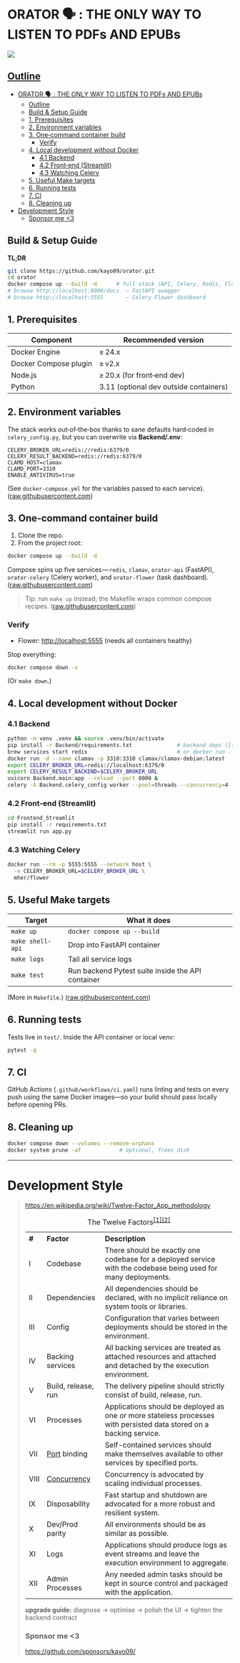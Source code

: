 # ORATOR 🗣️ : THE ONLY WAY TO LISTEN TO PDFs AND EPUBs
![](/Users/kayparmar/Desktop/code/Projects/ORATOR/System_Design.png)
## <ins>Outline<ins>
- [ORATOR 🗣️ : THE ONLY WAY TO LISTEN TO PDFs AND EPUBs](#orator-️--the-only-way-to-listen-to-pdfs-and-epubs)
  - [Outline](#outline)
  - [Build \& Setup Guide](#build--setup-guide)
  - [1. Prerequisites](#1-prerequisites)
  - [2. Environment variables](#2-environment-variables)
  - [3. One‑command container build](#3-onecommand-container-build)
    - [Verify](#verify)
  - [4. Local development without Docker](#4-local-development-without-docker)
    - [4.1 Backend](#41-backend)
    - [4.2 Front‑end (Streamlit)](#42-frontend-streamlit)
    - [4.3 Watching Celery](#43-watching-celery)
  - [5. Useful Make targets](#5-useful-make-targets)
  - [6. Running tests](#6-running-tests)
  - [7. CI](#7-ci)
  - [8. Cleaning up](#8-cleaning-up)
- [Development Style](#development-style)
    - [Sponsor me \<3](#sponsor-me-3)

## Build & Setup Guide

**TL;DR**

```bash
git clone https://github.com/kayo09/orator.git
cd orator
docker compose up --build -d      # full stack (API, Celery, Redis, ClamAV, Flower)
# browse http://localhost:8000/docs  – FastAPI swagger
# browse http://localhost:5555       – Celery Flower dashboard
```

## 1. Prerequisites

| Component             | Recommended version                    |
| --------------------- | -------------------------------------- |
| Docker Engine         | ≥ 24.x                                 |
| Docker Compose plugin | ≥ v2.x                                 |
| Node.js               | ≥ 20.x (for front‑end dev)             |
| Python                | 3.11 (optional dev outside containers) |

## 2. Environment variables

The stack works out‑of‑the‑box thanks to sane defaults hard‑coded in `celery_config.py`, but you can overwrite via **Backend/.env**:

```env
CELERY_BROKER_URL=redis://redis:6379/0
CELERY_RESULT_BACKEND=redis://redis:6379/0
CLAMD_HOST=clamav
CLAMD_PORT=3310
ENABLE_ANTIVIRUS=true
```

(See `docker-compose.yml` for the variables passed to each service). ([raw.githubusercontent.com](https://raw.githubusercontent.com/kayo09/orator/main/docker-compose.yml))

## 3. One‑command container build

1. Clone the repo.
2. From the project root:

```bash
docker compose up --build -d
```

Compose spins up five services — `redis`, `clamav`, `orator-api` (FastAPI), `orator-celery` (Celery worker), and `orator-flower` (task dashboard). ([raw.githubusercontent.com](https://raw.githubusercontent.com/kayo09/orator/main/docker-compose.yml))

> Tip: run `make up` instead; the Makefile wraps common compose recipes. ([raw.githubusercontent.com](https://raw.githubusercontent.com/kayo09/orator/main/Makefile))

### Verify

* Flower:  [http://localhost:5555](http://localhost:5555) (needs all containers healthy)

Stop everything:

```bash
docker compose down -v
```

(Or `make down`.)

## 4. Local development without Docker

### 4.1 Backend

```bash
python -m venv .venv && source .venv/bin/activate
pip install -r Backend/requirements.txt              # backend deps ([raw.githubusercontent.com](https://raw.githubusercontent.com/kayo09/orator/main/Backend/requirements.txt))
brew services start redis                            # or docker run ...
docker run -d --name clamav -p 3310:3310 clamav/clamav-debian:latest
export CELERY_BROKER_URL=redis://localhost:6379/0
export CELERY_RESULT_BACKEND=$CELERY_BROKER_URL
uvicorn Backend.main:app --reload --port 8000 &
celery -A Backend.celery_config worker --pool=threads --concurrency=4 --loglevel=info &
```

### 4.2 Front‑end (Streamlit)

```bash
cd Frontend_Streamlit
pip install -r requirements.txt
streamlit run app.py 
```

### 4.3 Watching Celery

```bash
docker run --rm -p 5555:5555 --network host \
  -e CELERY_BROKER_URL=$CELERY_BROKER_URL \
  mher/flower
```

## 5. Useful Make targets

| Target           | What it does                                      |
| ---------------- | ------------------------------------------------- |
| `make up`        | `docker compose up --build`                       |
| `make shell-api` | Drop into FastAPI container                       |
| `make logs`      | Tail all service logs                             |
| `make test`      | Run backend Pytest suite inside the API container |

(More in `Makefile`.) ([raw.githubusercontent.com](https://raw.githubusercontent.com/kayo09/orator/main/Makefile))

## 6. Running tests

Tests live in `test/`. Inside the API container or local venv:

```bash
pytest -q
```

## 7. CI

GitHub Actions (`.github/workflows/ci.yaml`) runs linting and tests on every push using the same Docker images—so your build should pass locally before opening PRs.

## 8. Cleaning up

```bash
docker compose down --volumes --remove-orphans
docker system prune -af            # optional, frees disk
```

---
# Development Style
> https://en.wikipedia.org/wiki/Twelve-Factor_App_methodology
> <table class="wikitable" style="text-align:left">
<caption>The Twelve Factors<sup id="cite_ref-Red1_1-2" class="reference"><a href="#cite_note-Red1-1"><span class="cite-bracket">[</span>1<span class="cite-bracket">]</span></a></sup><sup id="cite_ref-The12_2-0" class="reference"><a href="#cite_note-The12-2"><span class="cite-bracket">[</span>2<span class="cite-bracket">]</span></a></sup>
</caption>
<tbody><tr>
<th>#</th>
<th>Factor</th>
<th>Description
</th></tr>
<tr>
<td>I</td>
<td>Codebase</td>
<td>There should be exactly one codebase for a deployed service with the codebase being used for many deployments.
</td></tr>
<tr>
<td>II</td>
<td>Dependencies</td>
<td>All dependencies should be declared, with no implicit reliance on system tools or libraries.
</td></tr>
<tr>
<td>III</td>
<td>Config</td>
<td>Configuration that varies between deployments should be stored in the environment.
</td></tr>
<tr>
<td>IV</td>
<td>Backing services</td>
<td>All backing services are treated as attached resources and attached and detached by the execution environment.
</td></tr>
<tr>
<td>V</td>
<td>Build, release, run</td>
<td>The delivery pipeline should strictly consist of build, release, run.
</td></tr>
<tr>
<td>VI</td>
<td>Processes</td>
<td>Applications should be deployed as one or more stateless processes with persisted data stored on a backing service.
</td></tr>
<tr>
<td>VII</td>
<td><a href="/wiki/Port_(computer_networking)" title="Port (computer networking)">Port</a> binding</td>
<td>Self-contained services should make themselves available to other services by specified ports.
</td></tr>
<tr>
<td>VIII</td>
<td><a href="/wiki/Concurrent_computing" title="Concurrent computing">Concurrency</a></td>
<td>Concurrency is advocated by scaling individual processes.
</td></tr>
<tr>
<td>IX</td>
<td>Disposability</td>
<td>Fast startup and shutdown are advocated for a more robust and resilient system.
</td></tr>
<tr>
<td>X</td>
<td>Dev/Prod parity</td>
<td>All environments should be as similar as possible.
</td></tr>
<tr>
<td>XI</td>
<td>Logs</td>
<td>Applications should produce logs as event streams and leave the execution environment to aggregate.
</td></tr>
<tr>
<td>XII</td>
<td>Admin Processes</td>
<td>Any needed admin tasks should be kept in source control and packaged with the application.
</td></tr></tbody></table>

**upgrade guide:**
diagnose → optimise → polish the UI → tighten the backend contract
### Sponsor me <3
https://github.com/sponsors/kayo09/
